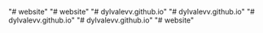 "# website" 
"# website" 
"# dylvalevv.github.io" 
"# dylvalevv.github.io" 
"# dylvalevv.github.io" 
"# dylvalevv.github.io" 
"# website" 
